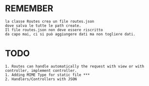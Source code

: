 # REMEMBER
    la classe Routes crea un file routes.json
    dove salva le tutte le path create.
    Il file routes.json non deve essere riscritto
    da capo mai, ci si può aggiungere dati ma non togliere dati.


# TODO
    1. Routes can handle automatically the request with view or with controller, implement controller.
    1. Adding MIME Type for static file ***
    2. Handlers/Controllers with JSON